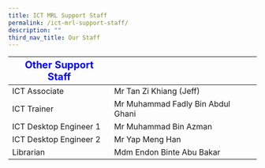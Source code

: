 ```yaml
---
title: ICT MRL Support Staff
permalink: /ict-mrl-support-staff/
description: ""
third_nav_title: Our Staff
---
```

|  <strong style="color: blue; font-size: 20px;">Other Support Staff</strong>                      |                                   |
|------------------------|-----------------------------------|
| ICT Associate          | Mr Tan Zi Khiang (Jeff)           |
| ICT Trainer        | Mr Muhammad Fadly Bin Abdul Ghani |
|ICT Desktop Engineer 1 | Mr Muhammad Bin Azman             |
| ICT Desktop Engineer 2| Mr Yap Meng Han                   |
| Librarian            | Mdm Endon Binte Abu Bakar         |